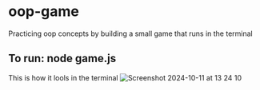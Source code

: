 # oop-game
Practicing oop concepts by building a small game that runs in the terminal

## To run: node game.js

This is how it lools in the terminal
![Screenshot 2024-10-11 at 13 24 10](https://github.com/user-attachments/assets/9d66e3df-bb8d-4aa5-aeed-db4a80dca93e)

